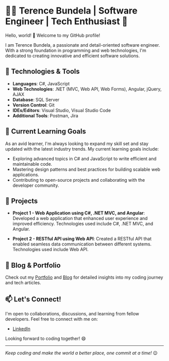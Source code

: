 # 👨‍💻 Terence Bundela | Software Engineer | Tech Enthusiast 🚀

Hello, world! 👋 Welcome to my GitHub profile!

I am Terence Bundela, a passionate and detail-oriented software engineer. With a strong foundation in programming and web technologies, I'm dedicated to creating innovative and efficient software solutions.

## 🔧 Technologies & Tools

- **Languages**: C#, JavaScript
- **Web Technologies**: .NET (MVC, Web API, Web Forms), Angular, jQuery, AJAX
- **Database**: SQL Server
- **Version Control**: Git
- **IDEs/Editors**: Visual Studio, Visual Studio Code
- **Additional Tools**: Postman, Jira

## 🌱 Current Learning Goals

As an avid learner, I'm always looking to expand my skill set and stay updated with the latest industry trends. My current learning goals include:

- Exploring advanced topics in C# and JavaScript to write efficient and maintainable code.
- Mastering design patterns and best practices for building scalable web applications.
- Contributing to open-source projects and collaborating with the developer community.

## 🚀 Projects

- **Project 1 - Web Application using C#, .NET MVC, and Angular**:
  Developed a web application that enhanced user experience and improved efficiency. Technologies used include C#, .NET MVC, and Angular.

- **Project 2 - RESTful API using Web API**:
  Created a RESTful API that enabled seamless data communication between different systems. Technologies used include Web API.

## 📝 Blog & Portfolio

Check out my [Portfolio](https://terencebundela.github.io/#/) and [Blog](your-blog-link) for detailed insights into my coding journey and tech articles.

## 📫 Let's Connect!

I'm open to collaborations, discussions, and learning from fellow developers. Feel free to connect with me on:

- [LinkedIn](https://linkedin.com/in/www.linkedin.com/in/terencebundela)

Looking forward to coding together! 😄

---
_Keep coding and make the world a better place, one commit at a time!_ 😉
